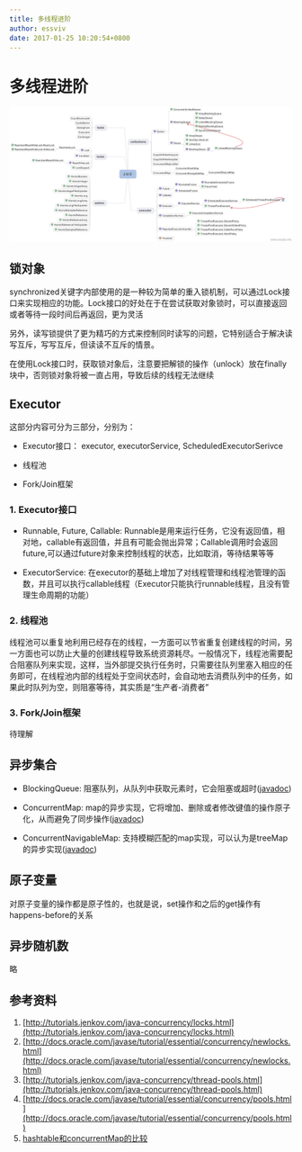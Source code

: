 ```yaml
---
title: 多线程进阶
author: essviv
date: 2017-01-25 10:20:54+0800
---
```


# 多线程进阶

![juc-framework](https://github.com/Essviv/images/blob/master/juc-framework.png?raw=true)

## 锁对象

synchronized关键字内部使用的是一种较为简单的重入锁机制，可以通过Lock接口来实现相应的功能。Lock接口的好处在于在尝试获取对象锁时，可以直接返回或者等待一段时间后再返回，更为灵活

另外，读写锁提供了更为精巧的方式来控制同时读写的问题，它特别适合于解决读写互斥，写写互斥，但读读不互斥的情景。

在使用Lock接口时，获取锁对象后，注意要把解锁的操作（unlock）放在finally块中，否则锁对象将被一直占用，导致后续的线程无法继续

## Executor

这部分内容可分为三部分，分别为： 

* Executor接口： executor, executorService, ScheduledExecutorSerivce

* 线程池

* Fork/Join框架

### 1. Executor接口
* Runnable, Future, Callable: Runnable是用来运行任务，它没有返回值，相对地，callable有返回值，并且有可能会抛出异常；Callable调用时会返回future,可以通过future对象来控制线程的状态，比如取消，等待结果等等

* ExecutorService: 在executor的基础上增加了对线程管理和线程池管理的函数，并且可以执行callable线程（Executor只能执行runnable线程，且没有管理生命周期的功能）

### 2. 线程池
线程池可以重复地利用已经存在的线程，一方面可以节省重复创建线程的时间，另一方面也可以防止大量的创建线程导致系统资源耗尽。一般情况下，线程池需要配合阻塞队列来实现，这样，当外部提交执行任务时，只需要往队列里塞入相应的任务即可，在线程池内部的线程处于空间状态时，会自动地去消费队列中的任务，如果此时队列为空，则阻塞等待，其实质是“生产者-消费者”

### 3. Fork/Join框架
待理解

## 异步集合
* BlockingQueue: 阻塞队列，从队列中获取元素时，它会阻塞或超时([javadoc](https://docs.oracle.com/javase/8/docs/api/java/util/concurrent/BlockingQueue.html))

* ConcurrentMap: map的异步实现，它将增加、删除或者修改键值的操作原子化，从而避免了同步操作([javadoc](https://docs.oracle.com/javase/8/docs/api/java/util/concurrent/ConcurrentMap.html))

* ConcurrentNavigableMap: 支持模糊匹配的map实现，可以认为是treeMap的异步实现([javadoc](https://docs.oracle.com/javase/8/docs/api/java/util/concurrent/ConcurrentNavigableMap.html))

## 原子变量
对原子变量的操作都是原子性的，也就是说，set操作和之后的get操作有happens-before的关系

## 异步随机数
略

## 参考资料 
1. [http://tutorials.jenkov.com/java-concurrency/locks.html](http://tutorials.jenkov.com/java-concurrency/locks.html)
2. [http://docs.oracle.com/javase/tutorial/essential/concurrency/newlocks.html](http://docs.oracle.com/javase/tutorial/essential/concurrency/newlocks.html)
3. [http://tutorials.jenkov.com/java-concurrency/thread-pools.html](http://tutorials.jenkov.com/java-concurrency/thread-pools.html)
4. [http://docs.oracle.com/javase/tutorial/essential/concurrency/pools.html](http://docs.oracle.com/javase/tutorial/essential/concurrency/pools.html)
5. [hashtable和concurrentMap的比较](https://web.archive.org/web/20140604083201/http://www.codercorp.com/blog/java/why-concurrenthashmap-is-better-than-hashtable-and-just-as-good-hashmap.html)
